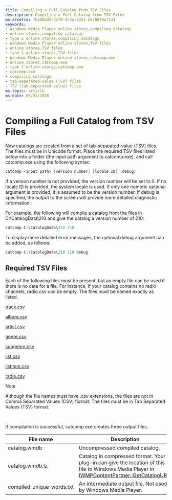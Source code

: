 ```yaml
---
title: Compiling a Full Catalog from TSV Files
description: Compiling a Full Catalog from TSV Files
ms.assetid: fba80b32-dc78-4c4a-a351-e8786f9a7131
keywords:
- Windows Media Player online stores,compiling catalogs
- online stores,compiling catalogs
- type 1 online stores,compiling catalogs
- Windows Media Player online stores,TSV files
- online stores,TSV files
- type 1 online stores,TSV files
- Windows Media Player online stores,catcomp.exe
- online stores,catcomp.exe
- type 1 online stores,catcomp.exe
- catcomp.exe
- compiling catalogs
- tab-separated-value (TSV) files
- TSV (tab-separated-value) files
ms.topic: article
ms.date: 05/31/2018
---
```


# Compiling a Full Catalog from TSV Files

New catalogs are created from a set of tab-separated-value (TSV) files. The files must be in Unicode format. Place the required TSV files listed below into a folder (the input path argument to catcomp.exe), and call catcomp.exe using the following syntax:


```C++
catcomp <input path> [version number] [locale ID] [debug]
```



If a version number is not provided, the version number will be set to 0. If no locale ID is provided, the system locale is used. If only one numeric optional argument is provided, it is assumed to be the version number. If debug is specified, the output to the screen will provide more detailed diagnostic information.

For example, the following will compile a catalog from the files in C:\\CatalogData\\210 and give the catalog a version number of 210:


```C++
catcomp C:\CatalogData\210 210
```



To display more detailed error messages, the optional debug argument can be added, as follows:


```C++
catcomp C:\CatalogData\210 210 debug
```



## Required TSV Files

Each of the following files must be present, but an empty file can be used if there is no data for a file. For instance, if your catalog contains no radio channels, radio.csv can be empty. The files must be named exactly as listed.

[track.csv](track-csv.md)

[album.csv](album-csv.md)

[artist.csv](artist-csv.md)

[genre.csv](genre-csv.md)

[subgenre.csv](subgenre-csv.md)

[list.csv](list-csv.md)

[listitem.csv](listitem-csv.md)

[radio.csv](radio-csv.md)

> [!Note]  
> Although the file names must have .csv extensions, the files are not in Comma Separated Values (CSV) format. The files must be in Tab Separated Values (TSV) format.

 

If compilation is successful, catcomp.exe creates three output files.



| File name                   | Description                                                                                                                                                                         |
|-----------------------------|-------------------------------------------------------------------------------------------------------------------------------------------------------------------------------------|
| catalog.wmdb                | Uncompressed compiled catalog.                                                                                                                                                      |
| catalog.wmdb.lz             | Catalog in compressed format. Your plug-in can give the location of this file to Windows Media Player in [IWMPContentPartner::GetCatalogURL](/windows/desktop/api/contentpartner/nf-contentpartner-iwmpcontentpartner-getcatalogurl). |
| compiled\_unique\_words.txt | An intermediate output file. Not used by Windows Media Player.                                                                                                                      |



 

 

 




